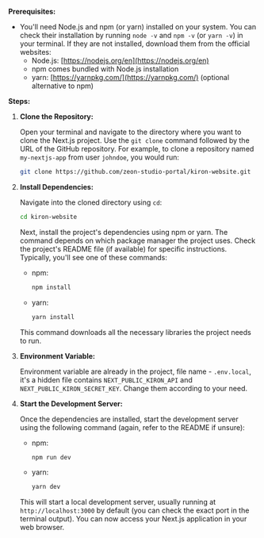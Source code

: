 **Prerequisites:**

* You'll need Node.js and npm (or yarn) installed on your system. You can check their installation by running `node -v` and `npm -v` (or `yarn -v`) in your terminal. If they are not installed, download them from the official websites:
    * Node.js: [https://nodejs.org/en](https://nodejs.org/en)
    * npm comes bundled with Node.js installation
    * yarn: [https://yarnpkg.com/](https://yarnpkg.com/) (optional alternative to npm)

**Steps:**

1. **Clone the Repository:**

   Open your terminal and navigate to the directory where you want to clone the Next.js project.  Use the `git clone` command followed by the URL of the GitHub repository. For example, to clone a repository named `my-nextjs-app` from user `johndoe`, you would run:

   ```bash
   git clone https://github.com/zeon-studio-portal/kiron-website.git
   ```

2. **Install Dependencies:**

   Navigate into the cloned directory using `cd`:

   ```bash
   cd kiron-website
   ```

   Next, install the project's dependencies using npm or yarn. The command depends on which package manager the project uses. Check the project's README file (if available) for specific instructions. Typically, you'll see one of these commands:

   * npm:
      ```bash
      npm install
      ```
   * yarn:
      ```bash
      yarn install
      ```

   This command downloads all the necessary libraries the project needs to run.

3. **Environment Variable:**

   Environment variable are already in the project, file name - `.env.local`, it's a hidden file contains `NEXT_PUBLIC_KIRON_API` and `NEXT_PUBLIC_KIRON_SECRET_KEY`. Change them according to your need.

4. **Start the Development Server:**

   Once the dependencies are installed, start the development server using the following command (again, refer to the README if unsure):

   * npm:
      ```bash
      npm run dev
      ```
   * yarn:
      ```bash
      yarn dev
      ```

   This will start a local development server, usually running at `http://localhost:3000` by default (you can check the exact port in the terminal output). You can now access your Next.js application in your web browser.
